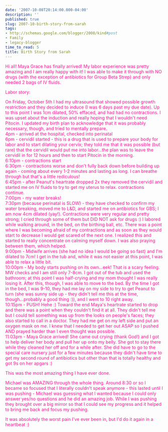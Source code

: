 ```yaml
---
date: '2007-10-08T20:14:00.000-04:00'
description: ''
published: true
slug: 2007-10-birth-story-from-sarah
tags:
- http://schemas.google.com/blogger/2008/kind#post
- Family
- legacy-blogger
time_to_read: 5
title: Birth Story from Sarah
---
```


<font color="#ff1493">Hi all!  Maya Grace has finally arrived!  My labor experience was pretty amazing and I am really happy with it!  I was able to make it through with NO drugs (with the exception of antibiotics for Group Beta Strep) and only needed 2 bags of IV fluids.</font>

<font color="#ff1493">Labor story:</font>

<font color="#ff1493">On Friday, October 5th I had my ultrasound that showed possible growth restriction and they decided to induce (I was 6 days past my due date).  Up to this point I was 1cm dilated, 50% effaced, and had had no contractions.  I was upset about the induction and really hoping that I wouldn't need Pitocin.  I updated my birth plan to acknowledge that it was probably necessary, though, and tried to mentally prepare.<br />4pm - arrived at the hospital, checked into perinatal<br />6pm - cervidil started - this is a drug that is used to prepare your body for labor and to start dilating your cervix; they told me that it was possible (but rare) that the cervidil would put me into labor...the plan was to leave the cervidil in for 12 hours and then to start Pitocin in the morning.<br />6:10pm - contractions start<br />6:30pm - contractions worse and don't fully back down before building up again - coming about every 1-2 minutes and lasting as long.  I can breathe through but that's a little rediculous!<br />6:45pm - after Peanut's heartrate dropped 2x they removed the cervidil and started me on IV fluids to try to get my uterus to relax.  contractions continue.<br />7:00pm - my water breaks!<br />7:30pm (because perinatal is SLOW) - they have checked to confirm my water breaking, moved me to L&amp;D, and started me on antibiotics for GBS; I am now 4cm dilated (yay!).  Contractions were very regular and pretty strong; I cried through some of them but DID NOT ask for drugs :)  I labored while walking around, in the bed, on the birthing ball, etc.  There was a point where I was becoming afraid of my contractions and as soon as they would start to decrease I would get scared of the next one.  I realized this and started to really concentrate on calming myself down.  I was also praying between them, which helped.<br />9:00pm - Midwife arrives (she had no idea I would be going so fast) and I'm dilated to 7cm!  I get in the tub and, while it was not easier at this point, I was able to relax a little bit.<br />10:00pm - My body starts pushing on its own...eek!  That is a scary feeling.  MW checks and I am still only 7-8cm.  I got out of the tub and used the bathroom; at this point I was half-crying and my mom thought I was really losing it.  After this, though, I was able to move to the bed.  By the time I got in the bed, I was 9-10, they had me lay on my side to try to get Peanut to turn (she was sunny side up - they didn't tell me this at the time, though...probably a good thing :)), and I went to 10 right away.<br />10:15pm - PUSH!  Hehe :)  Toward the end Maya's heartrate started to drop and there was a point when they couldn't find it at all.  They didn't tell me but I could tell something was up from the looks on people's faces; they also started to call in a doctor.  They had me get on my left side and put an oxygen mask on me.  I knew that I needed to get her out ASAP so I pushed AND prayed harder than I even thought was possible.<br />11:03pm - Maya Grace arrived!  She came out crying (thank God!) and I got to help deliver her body and pull her up onto my belly.  She got to stay there while they cleaned her off and for a while after.  She did have to go to the special care nursery just for a few minutes because they didn't have time to get my second round of antibiotics but other than that is totally healthy and got 9s on her apgars :)</font>

<font color="#ff1493">This was the most amazing thing I have ever done.</font>

<font color="#ff1493">Michael was AMAZING through the whole thing.  Around 8:30 or so I became so focused that I literally couldn't speak anymore - this lasted until I was pushing - Michael was guessing what I wanted because I could only answer yes/no questions and he did an amazing job.  While I was pushing they brought over a big mirror so that I could see my progress and it helped to bring me back and focus my pushing.  </font>

<font color="#ff1493">It was absolutely the worst pain I've ever been in, but I'd do it again in a heartbeat :)</font>